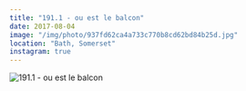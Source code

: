 ```yaml
---
title: "191.1 - ou est le balcon"
date: 2017-08-04
image: "/img/photo/937fd62ca4a733c770b8cd62bd84b25d.jpg"
location: "Bath, Somerset"
instagram: true
---
```


![191.1 - ou est le balcon](/img/photo/937fd62ca4a733c770b8cd62bd84b25d.jpg)
